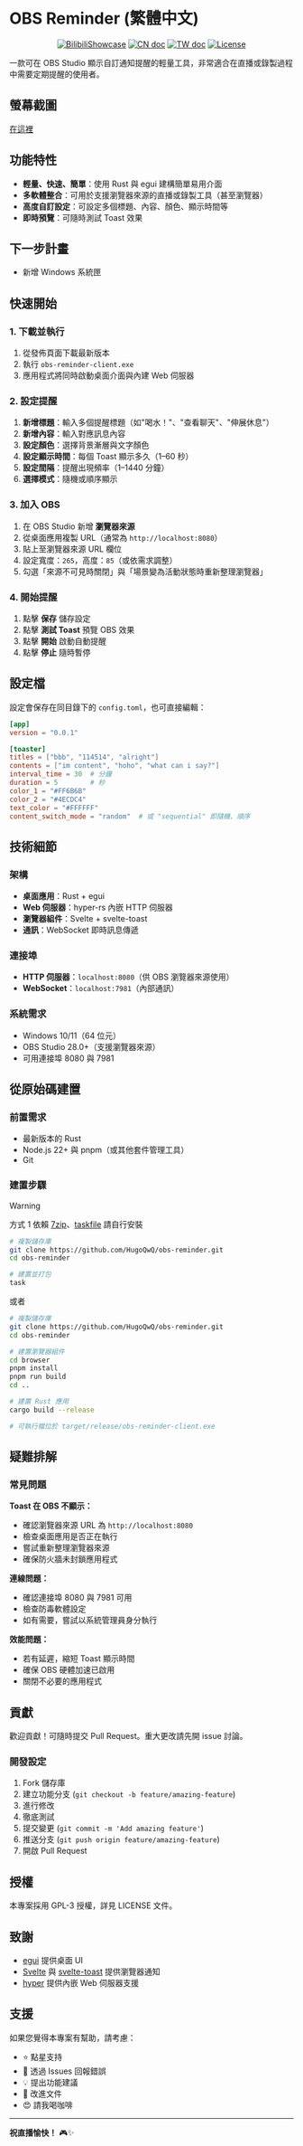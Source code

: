 # OBS Reminder (繁體中文)

<p align="center">
    <a href="https://www.bilibili.com/video/BV1ysbrzEEm2/">
        <img alt="BilibiliShowcase  " src="https://img.shields.io/badge/Bilibili-Showcase-blue"/></a>
    <a href="README-CN.md"><img alt="CN doc" src="https://img.shields.io/badge/docs-简体中文-white" /></a>
    <a href="README-TW.md"><img alt="TW doc" src="https://img.shields.io/badge/docs-繁體中文-white.svg" /></a>
    <a href="LICENSE"><img src="https://img.shields.io/static/v1?label=license&message=GPL&color=white&style=flat" alt="License"/></a>
</p>

一款可在 OBS Studio 顯示自訂通知提醒的輕量工具，非常適合在直播或錄製過程中需要定期提醒的使用者。

## 螢幕截圖

[在這裡](screenshots.md)

## 功能特性

- **輕量、快速、簡單**：使用 Rust 與 egui 建構簡單易用介面
- **多軟體整合**：可用於支援瀏覽器來源的直播或錄製工具（甚至瀏覽器）
- **高度自訂設定**：可設定多個標題、內容、顏色、顯示時間等
- **即時預覽**：可隨時測試 Toast 效果

## 下一步計畫

-  新增 Windows 系統匣

## 快速開始

### 1. 下載並執行

1. 從發佈頁面下載最新版本
2. 執行 `obs-reminder-client.exe`
3. 應用程式將同時啟動桌面介面與內建 Web 伺服器

### 2. 設定提醒

1. **新增標題**：輸入多個提醒標題（如"喝水！"、"查看聊天"、"伸展休息"）
2. **新增內容**：輸入對應訊息內容
3. **設定顏色**：選擇背景漸層與文字顏色
4. **設定顯示時間**：每個 Toast 顯示多久（1–60 秒）
5. **設定間隔**：提醒出現頻率（1–1440 分鐘）
6. **選擇模式**：隨機或順序顯示

### 3. 加入 OBS

1. 在 OBS Studio 新增 **瀏覽器來源**
2. 從桌面應用複製 URL（通常為 `http://localhost:8080`）
3. 貼上至瀏覽器來源 URL 欄位
4. 設定寬度：`265`，高度：`85`（或依需求調整）
5. 勾選「來源不可見時關閉」與「場景變為活動狀態時重新整理瀏覽器」

### 4. 開始提醒

1. 點擊 **保存** 儲存設定
2. 點擊 **測試 Toast** 預覽 OBS 效果
3. 點擊 **開始** 啟動自動提醒
4. 點擊 **停止** 隨時暫停

## 設定檔

設定會保存在同目錄下的 `config.toml`，也可直接編輯：

```toml
[app]
version = "0.0.1"

[toaster]
titles = ["bbb", "114514", "alright"]
contents = ["im content", "hoho", "what can i say?"]
interval_time = 30  # 分鐘
duration = 5        # 秒
color_1 = "#FF6B6B"
color_2 = "#4ECDC4"
text_color = "#FFFFFF"
content_switch_mode = "random"  # 或 "sequential" 即隨機、順序
```

## 技術細節

### 架構

- **桌面應用**：Rust + egui
- **Web 伺服器**：hyper-rs 內嵌 HTTP 伺服器
- **瀏覽器組件**：Svelte + svelte-toast
- **通訊**：WebSocket 即時訊息傳遞

### 連接埠

- **HTTP 伺服器**：`localhost:8080`（供 OBS 瀏覽器來源使用）
- **WebSocket**：`localhost:7981`（內部通訊）

### 系統需求

- Windows 10/11（64 位元）
- OBS Studio 28.0+（支援瀏覽器來源）
- 可用連接埠 8080 與 7981

## 從原始碼建置

### 前置需求

- 最新版本的 Rust
- Node.js 22+ 與 pnpm（或其他套件管理工具）
- Git

### 建置步驟

> [!WARNING]
>  方式 1 依賴 [7zip](https://www.7-zip.org/)、[taskfile](https://taskfile.dev/docs/installation) 請自行安裝

```bash
# 複製儲存庫
git clone https://github.com/HugoQwQ/obs-reminder.git
cd obs-reminder

# 建置並打包
task
```

或者

```bash
# 複製儲存庫
git clone https://github.com/HugoQwQ/obs-reminder.git
cd obs-reminder

# 建置瀏覽器組件
cd browser
pnpm install
pnpm run build
cd ..

# 建置 Rust 應用
cargo build --release

# 可執行檔位於 target/release/obs-reminder-client.exe
```

## 疑難排解

### 常見問題

**Toast 在 OBS 不顯示：**

- 確認瀏覽器來源 URL 為 `http://localhost:8080`
- 檢查桌面應用是否正在執行
- 嘗試重新整理瀏覽器來源
- 確保防火牆未封鎖應用程式

**連線問題：**

- 確認連接埠 8080 與 7981 可用
- 檢查防毒軟體設定
- 如有需要，嘗試以系統管理員身分執行

**效能問題：**

- 若有延遲，縮短 Toast 顯示時間
- 確保 OBS 硬體加速已啟用
- 關閉不必要的應用程式

## 貢獻

歡迎貢獻！可隨時提交 Pull Request。重大更改請先開 issue 討論。

### 開發設定

1. Fork 儲存庫
2. 建立功能分支 (`git checkout -b feature/amazing-feature`)
3. 進行修改
4. 徹底測試
5. 提交變更 (`git commit -m 'Add amazing feature'`)
6. 推送分支 (`git push origin feature/amazing-feature`)
7. 開啟 Pull Request

## 授權

本專案採用 GPL-3 授權，詳見 LICENSE 文件。

## 致謝

- [egui](https://github.com/emilk/egui) 提供桌面 UI
- [Svelte](https://svelte.dev/) 與 [svelte-toast](https://github.com/zerodevx/svelte-toast) 提供瀏覽器通知
- [hyper](https://hyper.rs/) 提供內嵌 Web 伺服器支援

## 支援

如果您覺得本專案有幫助，請考慮：

- ⭐ 點星支持
- 🐛 透過 Issues 回報錯誤
- 💡 提出功能建議
- 📖 改進文件
- 😍 請我喝咖啡

------

**祝直播愉快！** 🎮✨
